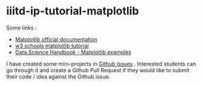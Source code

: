 # iiitd-ip-tutorial-matplotlib

Some links :
- [Matplotlib official documentation](https://matplotlib.org/)
- [w3 schools matplotlib tutorial](https://www.w3schools.com/python/matplotlib_intro.asp)
- [Data Science Handbook - Matplotlib examples](https://jakevdp.github.io/PythonDataScienceHandbook/04.00-introduction-to-matplotlib.html)


I have created some mini-projects in [Github issues](https://github.com/kushal19057/iiitd-ip-tutorial-matplotlib/issues) . Interested students can go through it and create a Github Pull Request if they would like to submit their code / idea against the Github issue.
